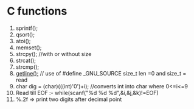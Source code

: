 # C functions
1. sprintf();
2. qsort();
3. atoi();
4. memset();
5. strcpy(); //with or without size
6. strcat();
7. strcmp();
8. [getline();](https://github.com/swaroopdeval/C/tree/master/HackerRank/Algorithms/string/easy/pangram)  // use of #define _GNU_SOURCE size_t len =0 and size_t = read
8. char dig = (char)(((int)'0')+i); //converts int into char where 0<=i<=9
9. Read till EOF :- while(scanf("%d %d %d",&i,&j,&k)!=EOF)
10. %.2f => print two digits after decimal point
